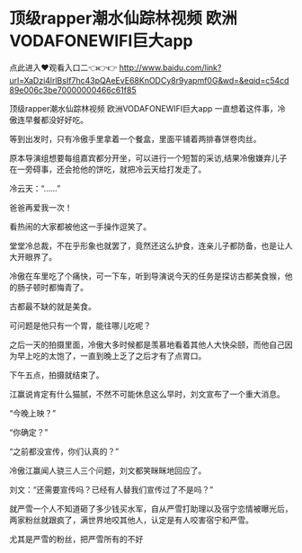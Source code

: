 # 顶级rapper潮水仙踪林视频 欧洲VODAFONEWIFI巨大app

点此进入♥观看入口二👈👉👉 http://www.baidu.com/link?url=XaDzi4lrlBsIf7hc43pQAeEvE68KnODCy8r9yapmf0G&wd=&eqid=c54cd89e006c3be70000000466c61f85

顶级rapper潮水仙踪林视频 欧洲VODAFONEWIFI巨大app
一直想着这件事，冷傲连早餐都没好好吃。

等到出发时，只有冷傲手里拿着一个餐盒，里面平铺着两排春饼卷肉丝。

原本导演组想要每组嘉宾都分开坐，可以进行一个短暂的采访,结果冷傲嫌弃儿子在一旁碍事，还会抢他的饼吃，就把冷云天给打发走了。

冷云天：“……”

爸爸再爱我一次！

看热闹的大家都被他这一手操作逗笑了。

堂堂冷总裁，不在乎形象也就罢了，竟然还这么护食，连亲儿子都防备，也是让人大开眼界了。

冷傲在车里吃了个痛快，可一下车，听到导演说今天的任务是探访古都美食猴，他的肠子顿时都悔青了。

古都最不缺的就是美食。

可问题是他只有一个胃，能往哪儿吃呢？

之后一天的拍摄里面，冷傲大多时候都是羡慕地看着其他人大快朵颐，而他自己因为早上吃的太饱了，一直到晚上乏了之后才有了点胃口。

下午五点，拍摄就结束了。

江赢说肯定有什么猫腻，不然不可能休息这么早时，刘文宣布了一个重大消息。

“今晚上映？”

“你确定？”

“之前都没宣传，你们认真的？”

冷傲江赢闻人骁三人三个问题，刘文都笑眯眯地回应了。

刘文：“还需要宣传吗？已经有人替我们宣传过了不是吗？”

就严雪一个人不知道砸了多少钱买水军，自从严雪打助理以及宿宁恋情被曝光后，两家粉丝就跟疯了，满世界地咬其他人，认定是有人咬害宿宁和严雪。

尤其是严雪的粉丝，把严雪所有的不好
